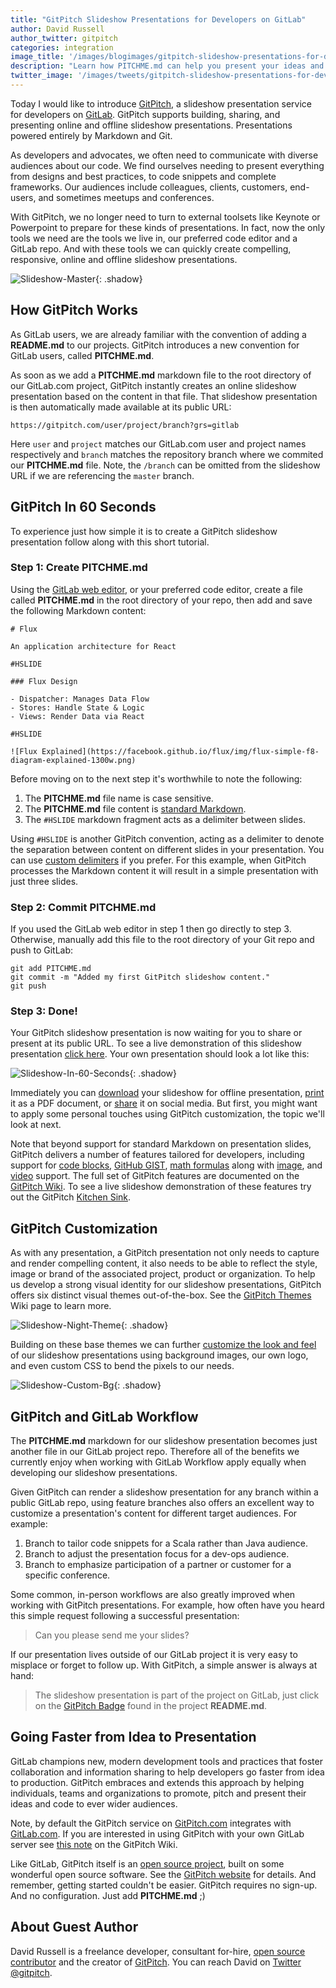 ```yaml
---
title: "GitPitch Slideshow Presentations for Developers on GitLab"
author: David Russell
author_twitter: gitpitch
categories: integration
image_title: '/images/blogimages/gitpitch-slideshow-presentations-for-developers-on-gitlab/cover.png'
description: "Learn how PITCHME.md can help you present your ideas and code to any audience."
twitter_image: '/images/tweets/gitpitch-slideshow-presentations-for-developers-on-gitlab.png'
---
```


Today I would like to introduce [GitPitch](https://gitpitch.com), a slideshow presentation service for developers on [GitLab](https://about.gitlab.com).
GitPitch supports building, sharing, and presenting online and offline slideshow presentations. Presentations powered entirely by Markdown and Git.

As developers and advocates, we often need to communicate with diverse audiences about our code.
We find ourselves needing to present everything from designs and best practices, to code snippets and complete frameworks.
Our audiences include colleagues, clients, customers, end-users, and sometimes meetups and conferences.

With GitPitch, we no longer need to turn to external toolsets like Keynote or Powerpoint to prepare for these kinds of presentations.
In fact, now the only tools we need are the tools we live in, our preferred code editor and a GitLab repo.
And with these tools we can quickly create compelling, responsive, online and offline slideshow presentations.

![Slideshow-Master](/images/blogimages/gitpitch-slideshow-presentations-for-developers-on-gitlab/slideshow-master.jpg){: .shadow}

## How GitPitch Works

As GitLab users, we are already familiar with the convention of adding a **README.md** to our projects.
GitPitch introduces a new convention for GitLab users, called **PITCHME.md**.

As soon as we add a **PITCHME.md** markdown file to the root directory of our GitLab.com project, GitPitch instantly creates an online slideshow presentation based on the content in that file.
That slideshow presentation is then automatically made available at its public URL:

```
https://gitpitch.com/user/project/branch?grs=gitlab
```

Here `user` and `project` matches our GitLab.com user and project names respectively and `branch` matches the repository branch where we commited our **PITCHME.md** file.
Note, the `/branch` can be omitted from the slideshow URL if we are referencing the `master` branch.

## GitPitch In 60 Seconds

To experience just how simple it is to create a GitPitch slideshow presentation follow along with this short tutorial.

### Step 1: Create **PITCHME.md**

Using the [GitLab web editor](https://gitlab.com/help/user/project/repository/web_editor.md), or your preferred code editor, create a file called **PITCHME.md** in the root directory of your repo, then add and save the following Markdown content:

```
# Flux 

An application architecture for React

#HSLIDE

### Flux Design

- Dispatcher: Manages Data Flow
- Stores: Handle State & Logic
- Views: Render Data via React

#HSLIDE

![Flux Explained](https://facebook.github.io/flux/img/flux-simple-f8-diagram-explained-1300w.png)
```

Before moving on to the next step it's worthwhile to note the following:

1. The **PITCHME.md** file name is case sensitive.
1. The **PITCHME.md** file content is [standard Markdown]( https://daringnfireball.net/projects/markdown/syntax).
1. The `#HSLIDE` markdown fragment acts as a delimiter between slides.

Using `#HSLIDE` is another GitPitch convention, acting as a delimiter to denote the separation between content on different slides in your presentation.
You can use [custom delimiters](https://github.com/gitpitch/gitpitch/wiki/Custom-Slide-Delimiters) if you prefer.
For this example, when GitPitch processes the Markdown content it will result in a simple presentation with just three slides.


### Step 2: Commit **PITCHME.md**

If you used the GitLab web editor in step 1 then go directly to step 3.
Otherwise, manually add this file to the root directory of your Git repo and push to GitLab:

```
git add PITCHME.md
git commit -m "Added my first GitPitch slideshow content."
git push
```

### Step 3: Done!

Your GitPitch slideshow presentation is now waiting for you to share or present at its public URL.
To see a live demonstration of this slideshow presentation [click here](https://gitpitch.com/gitpitch/in-60-seconds?grs=gitlab).
Your own presentation should look a lot like this:

![Slideshow-In-60-Seconds](/images/blogimages/gitpitch-slideshow-presentations-for-developers-on-gitlab/slideshow-in-60-seconds.jpg){: .shadow}

Immediately you can [download](https://github.com/gitpitch/gitpitch/wiki/Slideshow-Offline) your slideshow for offline presentation, [print](https://github.com/gitpitch/gitpitch/wiki/Slideshow-Printing) it as a PDF document, or [share](https://github.com/gitpitch/gitpitch/wiki/Slideshow-Sharing) it on social media.
But first, you might want to apply some personal touches using GitPitch customization, the topic we'll look at next.

Note that beyond support for standard Markdown on presentation slides, GitPitch delivers a number of features tailored for developers, including support for [code blocks](https://github.com/gitpitch/gitpitch/wiki/Code-Slides), [GitHub GIST](https://github.com/gitpitch/gitpitch/wiki/GIST-Slides), [math formulas](https://github.com/gitpitch/gitpitch/wiki/Math-Notation-Slides) along with [image](https://github.com/gitpitch/gitpitch/wiki/Image-Slides), and [video](https://github.com/gitpitch/gitpitch/wiki/Video-Slides) support.
The full set of GitPitch features are documented on the [GitPitch Wiki](https://github.com/gitpitch/gitpitch/wiki).
To see a live slideshow demonstration of these features try out the GitPitch [Kitchen Sink](https://gitpitch.com/gitpitch/kitchen-sink?grs=gitlab).


## GitPitch Customization


As with any presentation, a GitPitch presentation not only needs to capture and render compelling content, it also needs to be able to reflect the style, image or brand of the associated project, product or organization.
To help us develop a strong visual identity for our slideshow presentations, GitPitch offers six distinct visual themes out-of-the-box.
See the [GitPitch Themes](https://github.com/gitpitch/gitpitch/wiki/Theme-Setting) Wiki page to learn more.

![Slideshow-Night-Theme](/images/blogimages/gitpitch-slideshow-presentations-for-developers-on-gitlab/slideshow-night-theme.jpg){: .shadow}

Building on these base themes we can further [customize the look and feel](https://github.com/gitpitch/gitpitch/wiki/Slideshow-Settings) of our slideshow presentations using background images, our own logo, and even custom CSS to bend the pixels to our needs.

![Slideshow-Custom-Bg](/images/blogimages/gitpitch-slideshow-presentations-for-developers-on-gitlab/slideshow-custom-bg.jpg){: .shadow}

## GitPitch and GitLab Workflow

The **PITCHME.md** markdown for our slideshow presentation becomes just another file in our GitLab project repo.
Therefore all of the benefits we currently enjoy when working with GitLab Workflow apply equally when developing our slideshow presentations.

Given GitPitch can render a slideshow presentation for any branch within a public GitLab repo, using feature branches also offers an excellent way to customize a presentation's content for different target audiences. For example:

1. Branch to tailor code snippets for a Scala rather than Java audience.
2. Branch to adjust the presentation focus for a dev-ops audience.
3. Branch to emphasize participation of a partner or customer for a specific conference.

Some common, in-person workflows are also greatly improved when working with GitPitch presentations.
For example, how often have you heard this simple request following a successful presentation:

> Can you please send me your slides?

If our presentation lives outside of our GitLab project it is very easy to misplace or forget to follow up.
With GitPitch, a simple answer is always at hand:

> The slideshow presentation is part of the project on GitLab, just click on the [GitPitch Badge](https://github.com/gitpitch/gitpitch/wiki/Slideshow-GitHub-Badge) found in the project **README.md**.


## Going Faster from Idea to Presentation


GitLab champions new, modern development tools and practices that foster collaboration and information sharing to help developers go faster from idea to production.
GitPitch embraces and extends this approach by helping individuals, teams and organizations to promote, pitch and present their ideas and code to ever wider audiences.

Note, by default the GitPitch service on [GitPitch.com](https://gitpitch.com) integrates with [GitLab.com](https://gitlab.com).
If you are interested in using GitPitch with your own GitLab server see [this note](https://github.com/gitpitch/gitpitch/wiki/Git-Repo-Services) on the GitPitch Wiki.

Like GitLab, GitPitch itself is an [open source project](https://github.com/gitpitch/gitpitch), built on some wonderful open source software.
See the [GitPitch website](https://gitpitch.com/#gitpitch-about) for details. And remember, getting started couldn't be easier.
GitPitch requires no sign-up. And no configuration. Just add **PITCHME.md** ;)

## About Guest Author

David Russell is a freelance developer, consultant for-hire, [open source contributor](https://github.com/onetapbeyond) and the creator of [GitPitch](https://gitpitch.com).
You can reach David on [Twitter @gitpitch](https://twitter.com/gitpitch).
